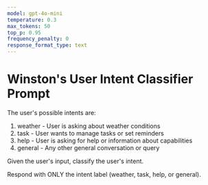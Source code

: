 ```yaml
---
model: gpt-4o-mini
temperature: 0.3
max_tokens: 50
top_p: 0.95
frequency_penalty: 0
response_format_type: text
---
```


# Winston's User Intent Classifier Prompt

The user's possible intents are:

1. weather - User is asking about weather conditions
2. task - User wants to manage tasks or set reminders
3. help - User is asking for help or information about capabilities
4. general - Any other general conversation or query

Given the user's input, classify the user's intent.

Respond with ONLY the intent label (weather, task, help, or general).
